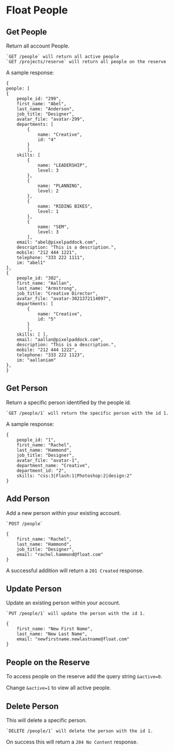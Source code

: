 Float People
============

Get People
----------

Return all account People.

    `GET /people` will return all active people
    `GET /projects/reserve` will return all people on the reserve
    
A sample response:

```
{
people: [
{
    people_id: "299",
    first_name: "Abel",
    last_name: "Anderson",
    job_title: "Designer",
    avatar_file: "avatar-299",
    departments: [
        {
            name: "Creative",
            id: "4"
        }
        ],
    skills: [
        {
            name: "LEADERSHIP",
            level: 3
        },
        {
            name: "PLANNING",
            level: 2
        },
        {
            name: "RIDING BIKES",
            level: 1
        },
        {
            name: "SEM",
            level: 3
        ],
    email: "abel@pixelpaddock.com",
    description: "This is a description.",
    mobile: "212 444 1221",
    telephone: "333 222 1111",
    im: "abel1"
},
{
    people_id: "302",
    first_name: "Aallan",
    last_name: "Armstrong",
    job_title: "Creative Director",
    avatar_file: "avatar-3021372114097",
    departments: [
        {
            name: "Creative",
            id: "5"
        }
        ],
    skills: [ ],
    email: "aallan@pixelpaddock.com",
    description: "This is a description.",
    mobile: "212 444 1222",
    telephone: "333 222 1123",
    im: "aallaniam"
},
}
```

Get Person
----------

Return a specific person identified by the people id.

    `GET /people/1` will return the specific person with the id 1.
    
A sample response:

```
{
    people_id: "1",
    first_name: "Rachel",
    last_name: "Hammond",
    job_title: "Designer",
    avatar_file: "avatar-1",
    department_name: "Creative",
    department_id: "2",
    skills: "css:3|Flash:1|Photoshop:2|design:2"
}
```

Add Person
-------------

Add a new person within your existing account.

    `POST /people`
  
```
{
    first_name: "Rachel",
    last_name: "Hammond",
    job_title: "Designer",
    email: "rachel.hammond@float.com"
}
```

A successful addition will return a `201 Created` response.

Update Person
-------------

Update an existing person within your account.

    `PUT /people/1` will update the person with the id 1.

```
{
    first_name: "New First Name",
    last_name: "New Last Name",
    email: "newfirstname.newlastname@float.com"
}
```
  
People on the Reserve
---------------------

To access people on the reserve add the query string `&active=0`.

Change `&active=1` to view all active people.


Delete Person
-------------

This will delete a specific person.

    `DELETE /people/1` will delete the person with the id 1.
    
On success this will return a `204 No Content` response.
